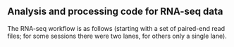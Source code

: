 ## Analysis and processing code for RNA-seq data

The RNA-seq workflow is as follows (starting with a set of paired-end read files; for some sessions there were two lanes, for others only a single lane).


